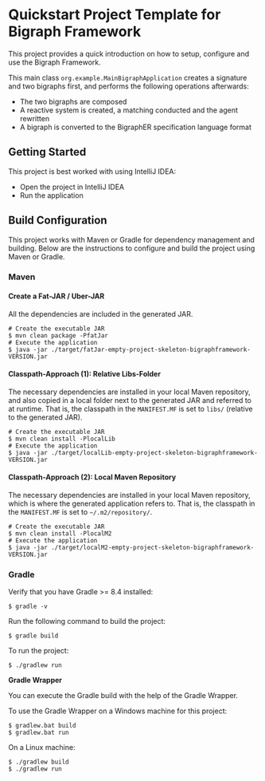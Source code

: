# Quickstart Project Template for Bigraph Framework

This project provides a quick introduction on how to setup, configure and use the Bigraph Framework.

This main class `org.example.MainBigraphApplication` creates a signature and two bigraphs first, and performs the following operations afterwards:
- The two bigraphs are composed
- A reactive system is created, a matching conducted and the agent rewritten
- A bigraph is converted to the BigraphER specification language format


## Getting Started

This project is best worked with using IntelliJ IDEA:
- Open the project in IntelliJ IDEA
- Run the application

## Build Configuration 

This project works with Maven or Gradle for dependency management and building. 
Below are the instructions to configure and build the project using Maven or Gradle.

### Maven

#### Create a Fat-JAR / Uber-JAR

All the dependencies are included in the generated JAR.

```shell
# Create the executable JAR
$ mvn clean package -PfatJar
# Execute the application
$ java -jar ./target/fatJar-empty-project-skeleton-bigraphframework-VERSION.jar
```

#### Classpath-Approach (1): Relative Libs-Folder

The necessary dependencies are installed in your local Maven repository, and also copied in a local folder next to the 
generated JAR and referred to at runtime.
That is, the classpath in the `MANIFEST.MF` is set to `libs/` (relative to the generated JAR).

```shell
# Create the executable JAR
$ mvn clean install -PlocalLib
# Execute the application
$ java -jar ./target/localLib-empty-project-skeleton-bigraphframework-VERSION.jar
```

#### Classpath-Approach (2): Local Maven Repository

The necessary dependencies are installed in your local Maven repository, which is where the generated application refers to.
That is, the classpath in the `MANIFEST.MF` is set to `~/.m2/repository/`.

```shell
# Create the executable JAR
$ mvn clean install -PlocalM2
# Execute the application
$ java -jar ./target/localM2-empty-project-skeleton-bigraphframework-VERSION.jar
```

### Gradle 

Verify that you have Gradle >= 8.4 installed:

```shell
$ gradle -v
```

Run the following command to build the project:
```shell
$ gradle build
```

To run the project:
```shell
$ ./gradlew run
```

**Gradle Wrapper**

You can execute the Gradle build with the help of the Gradle Wrapper.

To use the Gradle Wrapper on a Windows machine for this project:
```shell
$ gradlew.bat build
$ gradlew.bat run
```

On a Linux machine:
```shell
$ ./gradlew build
$ ./gradlew run
```
